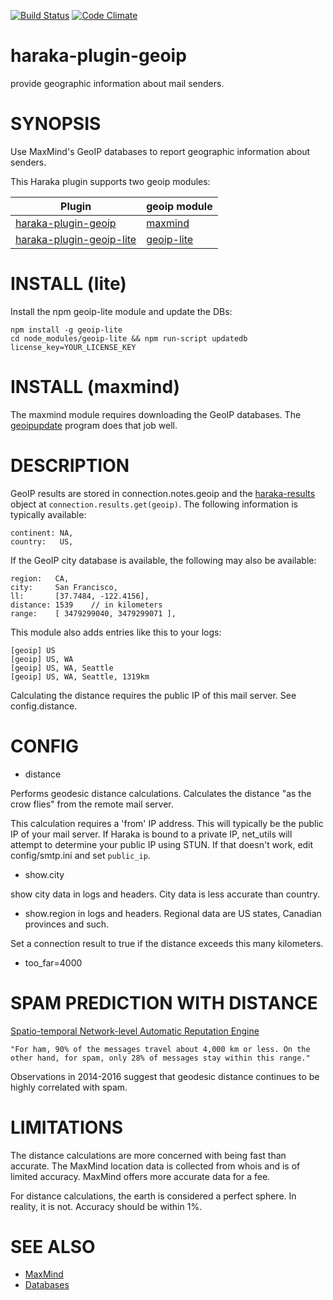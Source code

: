 [![Build Status][ci-img]][ci-url]
[![Code Climate][clim-img]][clim-url]

# haraka-plugin-geoip

provide geographic information about mail senders.

# SYNOPSIS

Use MaxMind's GeoIP databases to report geographic information about senders.

This Haraka plugin supports two geoip modules:

| Plugin                        | geoip module                                          |
| ----------------------------- | ----------------------------------------------------- |
| [haraka-plugin-geoip][5]      | [maxmind](https://github.com/runk/node-maxmind)       |
| [haraka-plugin-geoip-lite][2] | [geoip-lite](https://github.com/bluesmoon/node-geoip) |

# INSTALL (lite)

Install the npm geoip-lite module and update the DBs:

    npm install -g geoip-lite
    cd node_modules/geoip-lite && npm run-script updatedb license_key=YOUR_LICENSE_KEY

# INSTALL (maxmind)

The maxmind module requires downloading the GeoIP databases. The [geoipupdate][6] program does that job well.

# DESCRIPTION

GeoIP results are stored in connection.notes.geoip and the [haraka-results][3] object at `connection.results.get(geoip)`. The following information is typically available:

    continent: NA,
    country:   US,

If the GeoIP city database is available, the following may also be available:

    region:   CA,
    city:     San Francisco,
    ll:       [37.7484, -122.4156],
    distance: 1539    // in kilometers
    range:    [ 3479299040, 3479299071 ],

This module also adds entries like this to your logs:

    [geoip] US
    [geoip] US, WA
    [geoip] US, WA, Seattle
    [geoip] US, WA, Seattle, 1319km

Calculating the distance requires the public IP of this mail server. See config.distance.

# CONFIG

- distance

Performs geodesic distance calculations. Calculates the distance "as the
crow flies" from the remote mail server.

This calculation requires a 'from' IP address. This will typically be the
public IP of your mail server. If Haraka is bound to a private IP, net_utils
will attempt to determine your public IP using STUN. If that doesn't work, edit
config/smtp.ini and set `public_ip`.

- show.city

show city data in logs and headers. City data is less accurate than country.

- show.region in logs and headers. Regional data are US states, Canadian
  provinces and such.

Set a connection result to true if the distance exceeds this many kilometers.

- too_far=4000

# SPAM PREDICTION WITH DISTANCE

[Spatio-temporal Network-level Automatic Reputation Engine][4]

    "For ham, 90% of the messages travel about 4,000 km or less. On the
    other hand, for spam, only 28% of messages stay within this range."

Observations in 2014-2016 suggest that geodesic distance continues to be
highly correlated with spam.

# LIMITATIONS

The distance calculations are more concerned with being fast than accurate. The MaxMind location data is collected from whois and is of limited accuracy. MaxMind offers more accurate data for a fee.

For distance calculations, the earth is considered a perfect sphere. In
reality, it is not. Accuracy should be within 1%.

# SEE ALSO

- [MaxMind](http://www.maxmind.com/)
- [Databases](http://geolite.maxmind.com/download/geoip/database)

[1]: https://github.com/msimerson/maxmind-geolite-mirror
[2]: https://www.npmjs.com/package/haraka-plugin-geoip-lite
[3]: https://github.com/haraka/haraka-results
[4]: http://www.cc.gatech.edu/~feamster/papers/snare-usenix09.pdf
[5]: https://www.npmjs.com/package/haraka-plugin-geoip
[6]: https://maxmind.github.io/geoipupdate/

[ci-img]: https://github.com/haraka/haraka-plugin-geoip/actions/workflows/ci.yml/badge.svg
[ci-url]: https://github.com/haraka/haraka-plugin-geoip/actions/workflows/ci.yml
[clim-img]: https://codeclimate.com/github/haraka/haraka-plugin-geoip/badges/gpa.svg
[clim-url]: https://codeclimate.com/github/haraka/haraka-plugin-geoip
